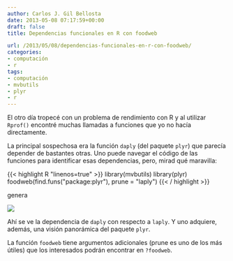 ```yaml
---
author: Carlos J. Gil Bellosta
date: 2013-05-08 07:17:59+00:00
draft: false
title: Dependencias funcionales en R con foodweb

url: /2013/05/08/dependencias-funcionales-en-r-con-foodweb/
categories:
- computación
- r
tags:
- computación
- mvbutils
- plyr
- r
---
```


El otro día tropecé con un problema de rendimiento con R y al utilizar `Rprof()` encontré muchas llamadas a funciones que yo no hacía directamente.

La principal sospechosa era la función `daply` (del paquete `plyr`) que parecía depender de bastantes otras. Uno puede navegar el código de las funciones para identificar esas dependencias, pero, mirad qué maravilla:

{{< highlight R "linenos=true" >}}
library(mvbutils)
library(plyr)
foodweb(find.funs("package:plyr"), prune = "laply")
{{< / highlight >}}

genera

[![](/wp-uploads/2013/05/foodweb_daply_tree.png)
](/wp-uploads/2013/05/foodweb_daply_tree.png)

Ahí se ve la dependencia de `daply` con respecto a `laply`. Y uno adquiere, además, una visión panorámica del paquete `plyr`.

La función `foodweb` tiene argumentos adicionales (prune es uno de los más útiles) que los interesados podrán encontrar en `?foodweb`.
